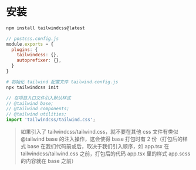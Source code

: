 # 安装

```sh
npm install tailwindcss@latest
```

```js
// postcss.config.js
module.exports = {
  plugins: {
    tailwindcss: {},
    autoprefixer: {},
  }
}
```

```sh
# 初始化 tailwind 配置文件 tailwind.config.js
npx tailwindcss init
```

```js
// 在项目入口文件引入默认样式
// @tailwind base;
// @tailwind components;
// @tailwind utilities;
import 'tailwindcss/tailwind.css';
```

> 如果引入了 tailwindcss/tailwind.css，就不要在其他 css 文件有类似 @tailwind base 的注入操作，这会使得 base 打包时有 2 份（打包后的样式 base 在我们代码前或后，取决于我们引入顺序，如 app.tsx 在 tailwindcss/tailwind.css 之前，打包后的代码 app.tsx 里的样式 app.scss 的内容就在 base 之前）